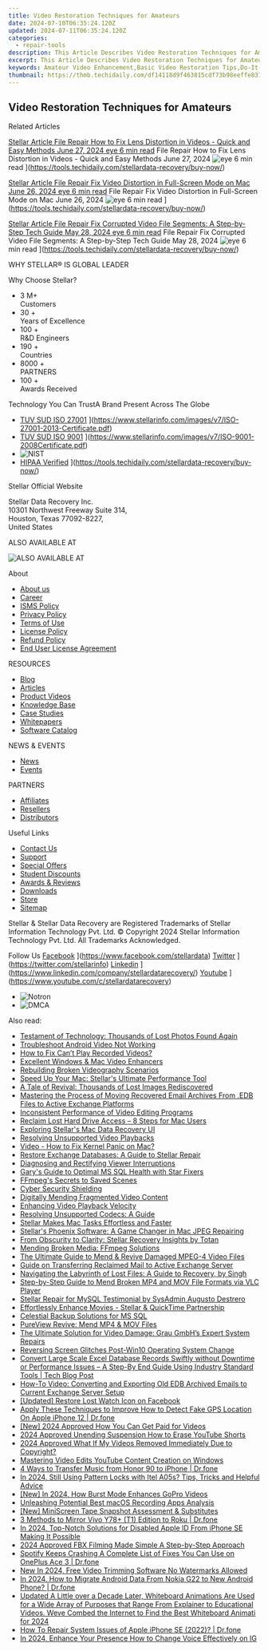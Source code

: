 ```yaml
---
title: Video Restoration Techniques for Amateurs
date: 2024-07-10T06:35:24.120Z
updated: 2024-07-11T06:35:24.120Z
categories:
  - repair-tools
description: This Article Describes Video Restoration Techniques for Amateurs
excerpt: This Article Describes Video Restoration Techniques for Amateurs
keywords: Amateur Video Enhancement,Basic Video Restoration Tips,Do-It-Yourself Video Repair Guide,Home Video Restoration Software,Learn Video De-Noising Techniques,Amateur Filmmakers,Simple Video Enhancement for Beginners
thumbnail: https://thmb.techidaily.com/df14118d9f463815cdf73b98eeffe83796c8ab688c142d4fe510c3cae0e58079.jpg
---
```


## Video Restoration Techniques for Amateurs

Related Articles

[Stellar Article File Repair  How to Fix Lens Distortion in Videos - Quick and Easy Methods June 27, 2024 eye 6 min read](https://www.stellarinfo.com/public/image/article/Quick-Ways-to-Fix-Video-Distortion-1618.jpg) File Repair  How to Fix Lens Distortion in Videos - Quick and Easy Methods June 27, 2024 ![eye](https://www.stellarinfo.com/public/newarticle/images/eye.png) 6 min read ](https://tools.techidaily.com/stellardata-recovery/buy-now/)

[Stellar Article File Repair  Fix Video Distortion in Full-Screen Mode on Mac June 26, 2024 eye 6 min read](https://www.stellarinfo.com/public/image/article/Quick-Ways-to-Fix-Video-Distortion-on-Mac-1617.jpg) File Repair  Fix Video Distortion in Full-Screen Mode on Mac June 26, 2024 ![eye](https://www.stellarinfo.com/public/newarticle/images/eye.png) 6 min read ](https://tools.techidaily.com/stellardata-recovery/buy-now/)

[Stellar Article File Repair  Fix Corrupted Video File Segments: A Step-by-Step Tech Guide May 28, 2024 eye 6 min read](https://www.stellarinfo.com/public/image/article/Fix-Corrupted-Video-File-Segments_A-Step-by-Step-Tech-Guide-1517.jpg) File Repair  Fix Corrupted Video File Segments: A Step-by-Step Tech Guide May 28, 2024 ![eye](https://www.stellarinfo.com/public/newarticle/images/eye.png) 6 min read ](https://tools.techidaily.com/stellardata-recovery/buy-now/)

 WHY STELLAR® IS GLOBAL LEADER

 Why Choose Stellar?

* 3  M+  
Customers
* 30 +  
Years of Excellence
* 100 +  
R&D Engineers
* 190 +  
Countries
* 8000 +  
PARTNERS
* 100 +  
Awards Received

 Technology You Can TrustA Brand Present Across The Globe

* [TUV SUD ISO 27001](https://www.stellarinfo.com/images/v7/tuv1.png) ](https://www.stellarinfo.com/images/v7/ISO-27001-2013-Certificate.pdf)
* [TUV SUD ISO 9001](https://www.stellarinfo.com/images/v7/tuv2.png) ](https://www.stellarinfo.com/images/v7/ISO-9001-2008Certificate.pdf)
* ![NIST](https://www.stellarinfo.com/images/v7/nist.png)
* [HIPAA Verified](https://www.stellarinfo.com/images/v7/hipa.png) ](https://tools.techidaily.com/stellardata-recovery/buy-now/)

 Stellar Official Website

 Stellar Data Recovery Inc.  
 10301 Northwest Freeway Suite 314,  
 Houston, Texas 77092-8227,  
 United States

 ALSO AVAILABLE AT

![ALSO AVAILABLE AT](https://www.stellarinfo.com/images/v7/Partners_logo_new.png)

 About

* [About us](https://tools.techidaily.com/stellardata-recovery/buy-now/)
* [Career](https://tools.techidaily.com/stellardata-recovery/buy-now/)
* [ISMS Policy](https://tools.techidaily.com/stellardata-recovery/buy-now/)
* [Privacy Policy](https://tools.techidaily.com/stellardata-recovery/buy-now/)
* [Terms of Use](https://tools.techidaily.com/stellardata-recovery/buy-now/)
* [License Policy](https://www.stellarinfo.com/software-licensing-usage.php)
* [Refund Policy](https://tools.techidaily.com/stellardata-recovery/buy-now/)
* [End User License Agreement](https://tools.techidaily.com/stellardata-recovery/buy-now/)

 RESOURCES

* [Blog](https://tools.techidaily.com/stellardata-recovery/buy-now/)
* [Articles](https://tools.techidaily.com/stellardata-recovery/buy-now/)
* [Product Videos](https://tools.techidaily.com/stellardata-recovery/buy-now/)
* [Knowledge Base](https://tools.techidaily.com/stellardata-recovery/buy-now/)
* [Case Studies](https://tools.techidaily.com/stellardata-recovery/buy-now/)
* [Whitepapers](https://tools.techidaily.com/stellardata-recovery/buy-now/)
* [Software Catalog](https://tools.techidaily.com/stellardata-recovery/buy-now/)

 NEWS & EVENTS

* [News](https://tools.techidaily.com/stellardata-recovery/buy-now/)
* [Events](https://www.stellarinfo.com/affiliate-summit/affiliate-summit.php)

 PARTNERS

* [Affiliates](https://tools.techidaily.com/stellardata-recovery/buy-now/)
* [Resellers](https://tools.techidaily.com/stellardata-recovery/buy-now/)
* [Distributors](https://tools.techidaily.com/stellardata-recovery/buy-now/)

 Useful Links

* [Contact Us](https://www.stellarinfo.com/contact/contact-us.php)
* [Support](https://tools.techidaily.com/stellardata-recovery/buy-now/)
* [Special Offers](https://tools.techidaily.com/stellardata-recovery/buy-now/)
* [Student Discounts](https://www.stellarinfo.com/student-discount/)
* [Awards & Reviews](https://tools.techidaily.com/stellardata-recovery/buy-now/)
* [Downloads](https://www.stellarinfo.com/download.php)
* [Store](https://tools.techidaily.com/stellardata-recovery/buy-now/)
* [Sitemap](https://www.stellarinfo.com/sitemap.php)

 Stellar & Stellar Data Recovery are Registered Trademarks of Stellar Information Technology Pvt. Ltd. © Copyright 2024 Stellar Information Technology Pvt. Ltd. All Trademarks Acknowledged.

Follow Us [Facebook](https://www.stellarinfo.com/Images/fb.png) ](https://www.facebook.com/stellardata) [Twitter](https://www.stellarinfo.com/Images/tw.png) ](https://twitter.com/stellarinfo) [Linkedin](https://www.stellarinfo.com/Images/in.png) ](https://www.linkedin.com/company/stellardatarecovery/) [Youtube](https://www.stellarinfo.com/newblacktheme/images/yt.png) ](https://www.youtube.com/c/stellardatarecovery)

* ![Notron](https://www.stellarinfo.com/images/v7/notron.png)
* ![DMCA](https://www.stellarinfo.com/images/v7/dmca.png)

<ins class="adsbygoogle"
     style="display:block"
     data-ad-format="autorelaxed"
     data-ad-client="ca-pub-7571918770474297"
     data-ad-slot="1223367746"></ins>



<ins class="adsbygoogle"
     style="display:block"
     data-ad-client="ca-pub-7571918770474297"
     data-ad-slot="8358498916"
     data-ad-format="auto"
     data-full-width-responsive="true"></ins>

<span class="atpl-alsoreadstyle">Also read:</span>
<div><ul>
<li><a href="https://data-wizards.techidaily.com/testament-of-technology-thousands-of-lost-photos-found-again/"><u>Testament of Technology: Thousands of Lost Photos Found Again</u></a></li>
<li><a href="https://data-wizards.techidaily.com/troubleshoot-android-video-not-working/"><u>Troubleshoot Android Video Not Working</u></a></li>
<li><a href="https://data-wizards.techidaily.com/1720673844085-how-to-fix-cant-play-recorded-videos/"><u>How to Fix Can’t Play Recorded Videos?</u></a></li>
<li><a href="https://data-wizards.techidaily.com/excellent-windows-and-mac-video-enhancers/"><u>Excellent Windows & Mac Video Enhancers</u></a></li>
<li><a href="https://data-wizards.techidaily.com/rebuilding-broken-videography-scenarios/"><u>Rebuilding Broken Videography Scenarios</u></a></li>
<li><a href="https://data-wizards.techidaily.com/speed-up-your-mac-stellars-ultimate-performance-tool/"><u>Speed Up Your Mac: Stellar's Ultimate Performance Tool</u></a></li>
<li><a href="https://data-wizards.techidaily.com/a-tale-of-revival-thousands-of-lost-images-rediscovered/"><u>A Tale of Revival: Thousands of Lost Images Rediscovered</u></a></li>
<li><a href="https://data-wizards.techidaily.com/mastering-the-process-of-moving-recovered-email-archives-from-edb-files-to-active-exchange-platforms/"><u>Mastering the Process of Moving Recovered Email Archives From .EDB Files to Active Exchange Platforms</u></a></li>
<li><a href="https://data-wizards.techidaily.com/inconsistent-performance-of-video-editing-programs/"><u>Inconsistent Performance of Video Editing Programs</u></a></li>
<li><a href="https://data-wizards.techidaily.com/reclaim-lost-hard-drive-access-8-steps-for-mac-users/"><u>Reclaim Lost Hard Drive Access – 8 Steps for Mac Users</u></a></li>
<li><a href="https://data-wizards.techidaily.com/exploring-stellars-mac-data-recovery-ui/"><u>Exploring Stellar's Mac Data Recovery UI</u></a></li>
<li><a href="https://data-wizards.techidaily.com/resolving-unsupported-video-playbacks/"><u>Resolving Unsupported Video Playbacks</u></a></li>
<li><a href="https://data-wizards.techidaily.com/video-how-to-fix-kernel-panic-on-mac/"><u>Video - How to Fix Kernel Panic on Mac?</u></a></li>
<li><a href="https://data-wizards.techidaily.com/restore-exchange-databases-a-guide-to-stellar-repair/"><u>Restore Exchange Databases: A Guide to Stellar Repair</u></a></li>
<li><a href="https://data-wizards.techidaily.com/diagnosing-and-rectifying-viewer-interruptions/"><u>Diagnosing and Rectifying Viewer Interruptions</u></a></li>
<li><a href="https://data-wizards.techidaily.com/garys-guide-to-optimal-ms-sql-health-with-star-fixers/"><u>Gary's Guide to Optimal MS SQL Health with Star Fixers</u></a></li>
<li><a href="https://data-wizards.techidaily.com/ffmpegs-secrets-to-saved-scenes/"><u>FFmpeg's Secrets to Saved Scenes</u></a></li>
<li><a href="https://data-wizards.techidaily.com/cyber-security-shielding/"><u>Cyber Security Shielding</u></a></li>
<li><a href="https://data-wizards.techidaily.com/digitally-mending-fragmented-video-content/"><u>Digitally Mending Fragmented Video Content</u></a></li>
<li><a href="https://data-wizards.techidaily.com/enhancing-video-playback-velocity/"><u>Enhancing Video Playback Velocity</u></a></li>
<li><a href="https://data-wizards.techidaily.com/resolving-unsupported-codecs-a-guide/"><u>Resolving Unsupported Codecs: A Guide</u></a></li>
<li><a href="https://data-wizards.techidaily.com/stellar-makes-mac-tasks-effortless-and-faster/"><u>Stellar Makes Mac Tasks Effortless and Faster</u></a></li>
<li><a href="https://data-wizards.techidaily.com/stellars-phoenix-software-a-game-changer-in-mac-jpeg-repairing/"><u>Stellar's Phoenix Software: A Game Changer in Mac JPEG Repairing</u></a></li>
<li><a href="https://data-wizards.techidaily.com/from-obscurity-to-clarity-stellar-recovery-insights-by-totan/"><u>From Obscurity to Clarity: Stellar Recovery Insights by Totan</u></a></li>
<li><a href="https://data-wizards.techidaily.com/mending-broken-media-ffmpeg-solutions/"><u>Mending Broken Media: FFmpeg Solutions</u></a></li>
<li><a href="https://data-wizards.techidaily.com/the-ultimate-guide-to-mend-and-revive-damaged-mpeg-4-video-files/"><u>The Ultimate Guide to Mend & Revive Damaged MPEG-4 Video Files</u></a></li>
<li><a href="https://data-wizards.techidaily.com/guide-on-transferring-reclaimed-mail-to-active-exchange-server/"><u>Guide on Transferring Reclaimed Mail to Active Exchange Server</u></a></li>
<li><a href="https://data-wizards.techidaily.com/navigating-the-labyrinth-of-lost-files-a-guide-to-recovery-by-singh/"><u>Navigating the Labyrinth of Lost Files: A Guide to Recovery, by Singh</u></a></li>
<li><a href="https://data-wizards.techidaily.com/step-by-step-guide-to-mend-broken-mp4-and-mov-file-formats-via-vlc-player/"><u>Step-by-Step Guide to Mend Broken MP4 and MOV File Formats via VLC Player</u></a></li>
<li><a href="https://data-wizards.techidaily.com/stellar-repair-for-mysql-testimonial-by-sysadmin-augusto-destrero/"><u>Stellar Repair for MySQL Testimonial by SysAdmin Augusto Destrero</u></a></li>
<li><a href="https://data-wizards.techidaily.com/effortlessly-enhance-movies-stellar-and-quicktime-partnership/"><u>Effortlessly Enhance Movies - Stellar & QuickTime Partnership</u></a></li>
<li><a href="https://data-wizards.techidaily.com/celestial-backup-solutions-for-ms-sql/"><u>Celestial Backup Solutions for MS SQL</u></a></li>
<li><a href="https://data-wizards.techidaily.com/pureview-revive-mend-mp4-and-mov-files/"><u>PureView Revive: Mend MP4 & MOV Files</u></a></li>
<li><a href="https://data-wizards.techidaily.com/the-ultimate-solution-for-video-damage-grau-gmbhs-expert-system-repairs/"><u>The Ultimate Solution for Video Damage: Grau GmbH’s Expert System Repairs</u></a></li>
<li><a href="https://data-wizards.techidaily.com/reversing-screen-glitches-post-win10-operating-system-change/"><u>Reversing Screen Glitches Post-Win10 Operating System Change</u></a></li>
<li><a href="https://data-wizards.techidaily.com/convert-large-scale-excel-database-records-swiftly-without-downtime-or-performance-issues-a-step-by-end-guide-using-industry-standard-tools-tech-blog-post.m2/"><u>Convert Large Scale Excel Database Records Swiftly without Downtime or Performance Issues – A Step-By End Guide Using Industry Standard Tools | Tech Blog Post</u></a></li>
<li><a href="https://data-wizards.techidaily.com/how-to-video-converting-and-exporting-old-edb-archived-emails-to-current-exchange-server-setup/"><u>How-To Video: Converting and Exporting Old EDB Archived Emails to Current Exchange Server Setup</u></a></li>
<li><a href="https://facebook-videos.techidaily.com/updated-restore-lost-watch-icon-on-facebook/"><u>[Updated] Restore Lost Watch Icon on Facebook</u></a></li>
<li><a href="https://fake-location.techidaily.com/apply-these-techniques-to-improve-how-to-detect-fake-gps-location-on-apple-iphone-12-drfone-by-drfone-virtual-ios/"><u>Apply These Techniques to Improve How to Detect Fake GPS Location On Apple iPhone 12 | Dr.fone</u></a></li>
<li><a href="https://youtube-web.techidaily.com/024-approved-how-you-can-get-paid-for-videos/"><u>[New] 2024 Approved  How You Can Get Paid for Videos</u></a></li>
<li><a href="https://youtube-sure.techidaily.com/approved-unending-suspension-how-to-erase-youtube-shorts/"><u>2024 Approved  Unending Suspension  How to Erase YouTube Shorts</u></a></li>
<li><a href="https://facebook-videos.techidaily.com/2024-approved-what-if-my-videos-removed-immediately-due-to-copyright/"><u>2024 Approved  What If My Videos Removed Immediately Due to Copyright?</u></a></li>
<li><a href="https://youtube-sure.techidaily.com/ring-video-edits-youtube-content-creation-on-windows/"><u>Mastering Video Edits  YouTube Content Creation on Windows</u></a></li>
<li><a href="https://blog-min.techidaily.com/4-ways-to-transfer-music-from-honor-90-to-iphone-drfone-by-drfone-transfer-from-android-transfer-from-android/"><u>4 Ways to Transfer Music from Honor 90 to iPhone | Dr.fone</u></a></li>
<li><a href="https://unlock-android.techidaily.com/in-2024-still-using-pattern-locks-with-itel-a05s-tips-tricks-and-helpful-advice-by-drfone-android/"><u>In 2024, Still Using Pattern Locks with Itel A05s? Tips, Tricks and Helpful Advice</u></a></li>
<li><a href="https://fox-info.techidaily.com/new-in-2024-how-burst-mode-enhances-gopro-videos/"><u>[New] In 2024, How Burst Mode Enhances GoPro Videos</u></a></li>
<li><a href="https://screen-capture.techidaily.com/unleashing-potential-best-macos-recording-apps-analysis/"><u>Unleashing Potential  Best macOS Recording Apps Analysis</u></a></li>
<li><a href="https://visual-screen-recording.techidaily.com/new-miniscreen-tape-snapshot-assessment-and-substitutes/"><u>[New] MiniScreen Tape Snapshot Assessment & Substitutes</u></a></li>
<li><a href="https://screen-mirror.techidaily.com/3-methods-to-mirror-vivo-y78plus-t1-edition-to-roku-drfone-by-drfone-android/"><u>3 Methods to Mirror Vivo Y78+ (T1) Edition to Roku | Dr.fone</u></a></li>
<li><a href="https://apple-account.techidaily.com/in-2024-top-notch-solutions-for-disabled-apple-id-from-iphone-se-making-it-possible-by-drfone-ios/"><u>In 2024, Top-Notch Solutions for Disabled Apple ID From iPhone SE Making It Possible</u></a></li>
<li><a href="https://visual-screen-recording.techidaily.com/2024-approved-fbx-filming-made-simple-a-step-by-step-approach/"><u>2024 Approved  FBX Filming Made Simple  A Step-by-Step Approach</u></a></li>
<li><a href="https://fix-guide.techidaily.com/spotify-keeps-crashing-a-complete-list-of-fixes-you-can-use-on-oneplus-ace-3-drfone-by-drfone-fix-android-problems-fix-android-problems/"><u>Spotify Keeps Crashing A Complete List of Fixes You Can Use on OnePlus Ace 3 | Dr.fone</u></a></li>
<li><a href="https://video-ai-editor.techidaily.com/new-in-2024-free-video-trimming-software-no-watermarks-allowed/"><u>New In 2024, Free Video Trimming Software No Watermarks Allowed</u></a></li>
<li><a href="https://android-transfer.techidaily.com/in-2024-how-to-migrate-android-data-from-nokia-g22-to-new-android-phone-drfone-by-drfone-transfer-from-android-transfer-from-android/"><u>In 2024, How to Migrate Android Data From Nokia G22 to New Android Phone? | Dr.fone</u></a></li>
<li><a href="https://video-content-creator.techidaily.com/1714190840918-updated-a-little-over-a-decade-later-whiteboard-animations-are-used-for-a-wide-array-of-purposes-that-range-from-explainer-to-educational-videos-weve-combed/"><u>Updated A Little over a Decade Later, Whiteboard Animations Are Used for a Wide Array of Purposes that Range From Explainer to Educational Videos. Weve Combed the Internet to Find the Best Whiteboard Animati for 2024</u></a></li>
<li><a href="https://techidaily.com/how-to-repair-system-issues-of-apple-iphone-se-2022-drfone-by-drfone-ios-system-repair-ios-system-repair/"><u>How To Repair System Issues of Apple iPhone SE (2022)? | Dr.fone</u></a></li>
<li><a href="https://instagram-video-files.techidaily.com/in-2024-enhance-your-presence-how-to-change-voice-effectively-on-ig/"><u>In 2024, Enhance Your Presence  How to Change Voice Effectively on IG</u></a></li>
</ul></div>

